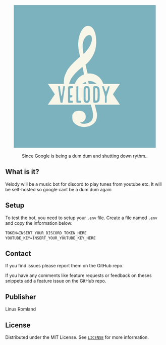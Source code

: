 
<p align="center">
  <a href="https://github.com/linusromland/Velody">
    <img alt="Velody" title="RomlandTube" src="Velody-logos.jpeg" width="450">
  </a>
</p>

<p align="center">
  Since Google is being a dum dum and shutting down rythm..
</p>

## What is it?

Velody will be a music bot for discord to play tunes from youtube etc. It will be self-hosted so google cant be a dum dum again

## Setup

To test the bot, you need to setup your `.env` file.
Create a file named `.env` and copy the information below:
```
TOKEN=INSERT_YOUR_DISCORD_TOKEN_HERE
YOUTUBE_KEY=INSERT_YOUR_YOUTUBE_KEY_HERE
```

## Contact

If you find issues please report them on the GitHub repo.

If you have any comments like feature requests or feedback on theses snippets add a feature issue on the GitHub repo.

## Publisher

Linus Romland

## License

Distributed under the MIT License. See [`LICENSE`](LICENSE) for more information.
